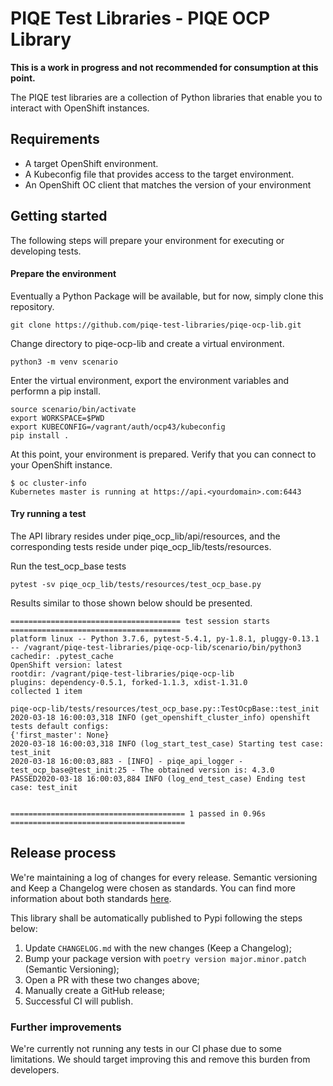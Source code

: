 # PIQE Test Libraries - PIQE OCP Library

**This is a work in progress and not recommended for consumption at this point.**

The PIQE test libraries are a collection of Python libraries that enable you to interact with OpenShift instances.


## Requirements

* A target OpenShift environment.
* A Kubeconfig file that provides access to the target environment.
* An OpenShift OC client that matches the version of your environment

## Getting started
The following steps will prepare your environment for executing or developing tests.

#### Prepare the environment

Eventually a Python Package will be available, but for now, simply clone this repository.

    git clone https://github.com/piqe-test-libraries/piqe-ocp-lib.git

Change directory to piqe-ocp-lib and create a virtual environment.

    python3 -m venv scenario

Enter the virtual environment, export the environment variables and performn a pip install.

    source scenario/bin/activate
    export WORKSPACE=$PWD
    export KUBECONFIG=/vagrant/auth/ocp43/kubeconfig
    pip install .

At this point, your environment is prepared. Verify that you can connect to your OpenShift instance.

    $ oc cluster-info
    Kubernetes master is running at https://api.<yourdomain>.com:6443

#### Try running a test

The API library resides under piqe_ocp_lib/api/resources, and the corresponding tests reside under piqe_ocp_lib/tests/resources.

Run the test_ocp_base tests

    pytest -sv piqe_ocp_lib/tests/resources/test_ocp_base.py

Results similar to those shown below should be presented.

    ====================================== test session starts ======================================
    platform linux -- Python 3.7.6, pytest-5.4.1, py-1.8.1, pluggy-0.13.1 -- /vagrant/piqe-test-libraries/piqe-ocp-lib/scenario/bin/python3
    cachedir: .pytest_cache
    OpenShift version: latest
    rootdir: /vagrant/piqe-test-libraries/piqe-ocp-lib
    plugins: dependency-0.5.1, forked-1.1.3, xdist-1.31.0
    collected 1 item

    piqe-ocp-lib/tests/resources/test_ocp_base.py::TestOcpBase::test_init 2020-03-18 16:00:03,318 INFO (get_openshift_cluster_info) openshift tests default configs:
    {'first_master': None}
    2020-03-18 16:00:03,318 INFO (log_start_test_case) Starting test case: test_init
    2020-03-18 16:00:03,883 - [INFO] - piqe_api_logger - test_ocp_base@test_init:25 - The obtained version is: 4.3.0
    PASSED2020-03-18 16:00:03,884 INFO (log_end_test_case) Ending test case: test_init


    ======================================= 1 passed in 0.96s =======================================

## Release process

We're maintaining a log of changes for every release. Semantic versioning and Keep a Changelog were chosen as standards. You can find more information about both standards [here](CHANGELOG.md).

This library shall be automatically published to Pypi following the steps below:
1. Update `CHANGELOG.md` with the new changes (Keep a Changelog);
2. Bump your package version with `poetry version major.minor.patch` (Semantic Versioning);
3. Open a PR with these two changes above;
4. Manually create a GitHub release;
5. Successful CI will publish.

### Further improvements

We're currently not running any tests in our CI phase due to some limitations. We should target improving this and remove this burden from developers.
